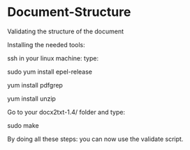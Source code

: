 # Document-Structure
Validating the structure of the document

Installing the needed tools:

ssh in your linux machine:
type:

sudo yum install epel-release

yum install pdfgrep

yum install unzip

Go to your docx2txt-1.4/ folder and type:

sudo make

By doing all these steps:
you can now use the validate script.
